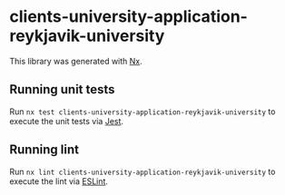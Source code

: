 # clients-university-application-reykjavik-university

This library was generated with [Nx](https://nx.dev).

## Running unit tests

Run `nx test clients-university-application-reykjavik-university` to execute the unit tests via [Jest](https://jestjs.io).

## Running lint

Run `nx lint clients-university-application-reykjavik-university` to execute the lint via [ESLint](https://eslint.org/).
